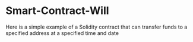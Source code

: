 # Smart-Contract-Will
Here is a simple example of a Solidity contract that can transfer funds to a specified address at a specified time and date
